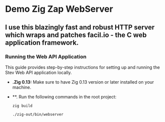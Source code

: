# Demo Zig Zap WebServer

## I use this blazingly fast and robust HTTP server which wraps and patches facil.io - the C web application framework.

### Running the Web API Application

This guide provides step-by-step instructions for setting up and running the Stev Web API application locally.

- **.Zig 0.13:** Make sure to have Zig 0.13 version or later installed on your machine.
- **. Run the following commands in the root project:
  ```
  zig build
    ```

  ```
  ./zig-out/bin/webserver
    ```
  
